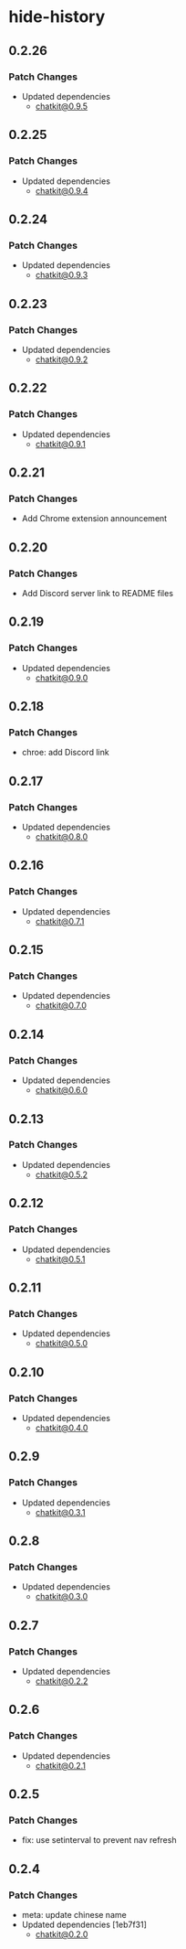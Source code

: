 # hide-history

## 0.2.26

### Patch Changes

- Updated dependencies
  - chatkit@0.9.5

## 0.2.25

### Patch Changes

- Updated dependencies
  - chatkit@0.9.4

## 0.2.24

### Patch Changes

- Updated dependencies
  - chatkit@0.9.3

## 0.2.23

### Patch Changes

- Updated dependencies
  - chatkit@0.9.2

## 0.2.22

### Patch Changes

- Updated dependencies
  - chatkit@0.9.1

## 0.2.21

### Patch Changes

- Add Chrome extension announcement

## 0.2.20

### Patch Changes

- Add Discord server link to README files

## 0.2.19

### Patch Changes

- Updated dependencies
  - chatkit@0.9.0

## 0.2.18

### Patch Changes

- chroe: add Discord link

## 0.2.17

### Patch Changes

- Updated dependencies
  - chatkit@0.8.0

## 0.2.16

### Patch Changes

- Updated dependencies
  - chatkit@0.7.1

## 0.2.15

### Patch Changes

- Updated dependencies
  - chatkit@0.7.0

## 0.2.14

### Patch Changes

- Updated dependencies
  - chatkit@0.6.0

## 0.2.13

### Patch Changes

- Updated dependencies
  - chatkit@0.5.2

## 0.2.12

### Patch Changes

- Updated dependencies
  - chatkit@0.5.1

## 0.2.11

### Patch Changes

- Updated dependencies
  - chatkit@0.5.0

## 0.2.10

### Patch Changes

- Updated dependencies
  - chatkit@0.4.0

## 0.2.9

### Patch Changes

- Updated dependencies
  - chatkit@0.3.1

## 0.2.8

### Patch Changes

- Updated dependencies
  - chatkit@0.3.0

## 0.2.7

### Patch Changes

- Updated dependencies
  - chatkit@0.2.2

## 0.2.6

### Patch Changes

- Updated dependencies
  - chatkit@0.2.1

## 0.2.5

### Patch Changes

- fix: use setinterval to prevent nav refresh

## 0.2.4

### Patch Changes

- meta: update chinese name
- Updated dependencies [1eb7f31]
  - chatkit@0.2.0
